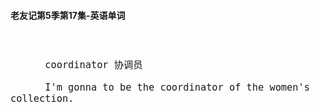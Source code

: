 #### 老友记第5季第17集-英语单词

<div style="font-size: 18px">
<br />

```
      coordinator 协调员

      I'm gonna to be the coordinator of the women's collection.


```
<br />
</div>
